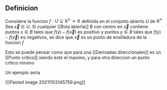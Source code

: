 ## Definicion
Considere la funcion $f : U \subseteq \mathbb{R}^n \to \mathbb{R}$ definida en el conjunto abierto $U$ de $\mathbb{R}^n$ Sea $\vec{x} \in U$. Si cualquier [[Bola abierta]] B con centro en $\vec{x}$  contiene puntos $x \in B$ tales que $f(x) - f(\vec{x})$ es positivo y puntos $y \in B$ tales que $f(y) - f(\vec{x})$ es negativos, se dice que $\vec{x}$ es un punto de ensilladura de la funcion $f$

Esto se puede pensar como que para una [[Derivadas direccionales]] es un [[Punto critico]] siendo este el maximo, y para otra direccion un punto critico minimo

Un ejemplo seria

![[Pasted image 20211103145759.png]]